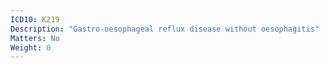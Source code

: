 ```yaml
---
ICD10: K219
Description: "Gastro-oesophageal reflux disease without oesophagitis"
Matters: No
Weight: 0
---
```


